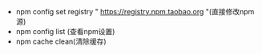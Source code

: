 * npm config set registry " https://registry.npm.taobao.org "(直接修改npm源)
* npm config list (查看npm设置)
* npm cache clean(清除缓存)
